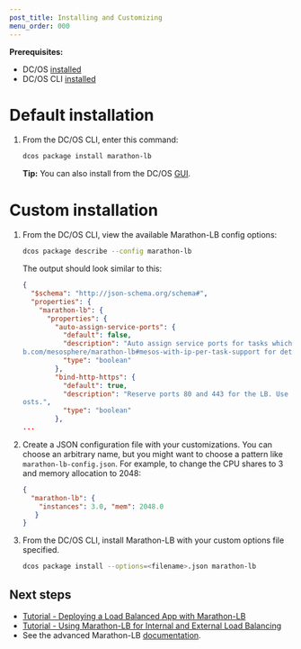 ```yaml
---
post_title: Installing and Customizing
menu_order: 000
---
```



**Prerequisites:**

- DC/OS [installed](/docs/1.9/installing/)
- DC/OS CLI [installed](/docs/1.9/administering-clusters/cli/install/)

# Default installation

1.  From the DC/OS CLI, enter this command:

    ```bash
    dcos package install marathon-lb
    ```
    
    **Tip:** You can also install from the DC/OS [GUI](/docs/1.9/administering-clusters/webinterface/). 


# Custom installation

1.  From the DC/OS CLI, view the available Marathon-LB config options:

    ```bash
    dcos package describe --config marathon-lb
    ```
    
    The output should look similar to this:
    
    ```json
    {
      "$schema": "http://json-schema.org/schema#",
      "properties": {
        "marathon-lb": {
          "properties": {
            "auto-assign-service-ports": {
              "default": false,
              "description": "Auto assign service ports for tasks which use IP-per-task. See https://githu
    b.com/mesosphere/marathon-lb#mesos-with-ip-per-task-support for details.",
              "type": "boolean"
            },
            "bind-http-https": {
              "default": true,
              "description": "Reserve ports 80 and 443 for the LB. Use this if you intend to use virtual h
    osts.",
              "type": "boolean"
            },
    ...
    ```
    
1.  Create a JSON configuration file with your customizations. You can choose an arbitrary name, but you might want to choose a pattern like `marathon-lb-config.json`. For example, to change the CPU shares to 3 and memory allocation to 2048:
    
    ```json
    {
      "marathon-lb": {
        "instances": 3.0, "mem": 2048.0
       }
    }
    ```
    
4.  From the DC/OS CLI, install Marathon-LB with your custom options file specified. 

    ```bash
    dcos package install --options=<filename>.json marathon-lb
    ```

## Next steps

- [Tutorial - Deploying a Load Balanced App with Marathon-LB](/docs/1.9/service-discovery/marathon-lb/marathon-lb-basic-tutorial/)
- [Tutorial - Using Marathon-LB for Internal and External Load Balancing](/docs/1.9/service-discovery/marathon-lb/marathon-lb-advanced-tutorial/)
- See the advanced Marathon-LB [documentation](/docs/1.9/service-discovery/marathon-lb/advanced/).